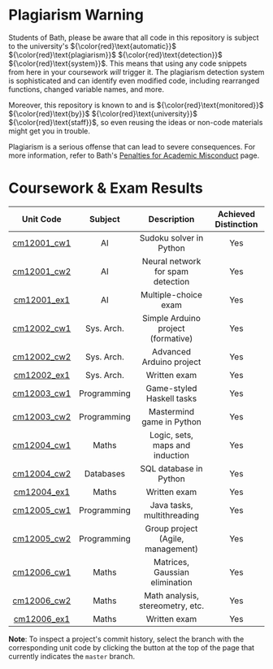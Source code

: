 # Plagiarism Warning

Students of Bath, please be aware that all code in this repository is subject
to the university's ${\color{red}\text{automatic}}$
${\color{red}\text{plagiarism}}$ ${\color{red}\text{detection}}$
${\color{red}\text{system}}$. This means that using any code snippets from here
in your coursework *will* trigger it. The plagiarism detection system
is sophisticated and can identify even modified code, including rearranged
functions, changed variable names, and more.

Moreover, this repository is known to and is ${\color{red}\text{monitored}}$
${\color{red}\text{by}}$ ${\color{red}\text{university}}$
${\color{red}\text{staff}}$, so even reusing the ideas or non-code materials
might get you in trouble.

Plagiarism is a serious offense that can lead to severe consequences. For more
information, refer to Bath's [Penalties for Academic
Misconduct](https://www.bath.ac.uk/campaigns/academic-integrity-penalties-for-academic-misconduct/)
page.

# Coursework & Exam Results

| Unit Code                        |Subject    |Description                       |Achieved Distinction|
|:--------------------------------:|:---------:|:--------------------------------:|:------------------:|
|[cm12001_cw1](./Y1/cm12001_cw1/)  |AI         |Sudoku solver in Python           |Yes                 |
|[cm12001_cw2](./Y1/cm12001_cw2/)  |AI         |Neural network for spam detection |Yes                 |
|[cm12001_ex1](./Y1/Y1_results.pdf)|AI         |Multiple-choice exam              |Yes                 |
|[cm12002_cw1](./Y1/cm12002_cw1/)  |Sys. Arch. |Simple Arduino project (formative)|Yes                 |
|[cm12002_cw2](./Y1/cm12002_cw2/)  |Sys. Arch. |Advanced Arduino project          |Yes                 |
|[cm12002_ex1](./Y1/Y1_results.pdf)|Sys. Arch. |Written exam                      |Yes                 |
|[cm12003_cw1](./Y1/cm12003_cw1/)  |Programming|Game-styled Haskell tasks         |Yes                 |
|[cm12003_cw2](./Y1/cm12003_cw2/)  |Programming|Mastermind game in Python         |Yes                 |
|[cm12004_cw1](./Y1/cm12004_cw1/)  |Maths      |Logic, sets, maps and induction   |Yes                 |
|[cm12004_cw2](./Y1/cm12004_cw2/)  |Databases  |SQL database in Python            |Yes                 |
|[cm12004_ex1](./Y1/Y1_results.pdf)|Maths      |Written exam                      |Yes                 |
|[cm12005_cw1](./Y1/cm12005_cw1/)  |Programming|Java tasks, multithreading        |Yes                 |
|[cm12005_cw2](./Y1/cm12005_cw2/)  |Programming|Group project (Agile, management) |Yes                 |
|[cm12006_cw1](./Y1/cm12006_cw1/)  |Maths      |Matrices, Gaussian elimination    |Yes                 |
|[cm12006_cw2](./Y1/cm12006_cw2/)  |Maths      |Math analysis, stereometry, etc.  |Yes                 |
|[cm12006_ex1](./Y1/Y1_results.pdf)|Maths      |Written exam                      |Yes                 |

**Note**: To inspect a project's commit history, select the branch with the
corresponding unit code by clicking the button at the top of the page that
currently indicates the `master` branch.
